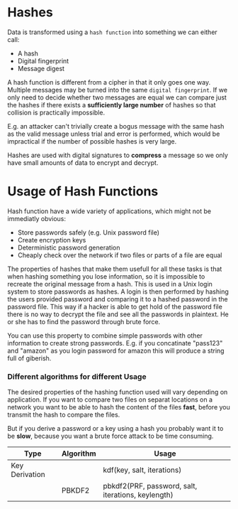 # Hashes
Data is transformed using a `hash function` into something we can either call:

* A hash
* Digital fingerprint
* Message digest

A hash function is different from a cipher in that it only goes one way. Multiple messages may be turned into the same `digital fingerprint`. If we only need to decide whether two messages are equal we can compare just the hashes if there exists a **sufficiently large number** of hashes so that collision is practically impossible.

E.g. an attacker can't trivially create a bogus message with the same hash as the valid message unless trial and error is performed, which would be impractical if the number of possible hashes is very large.

Hashes are used with digital signatures to **compress** a message so we only have small amounts of data to encrypt and decrypt.

# Usage of Hash Functions

Hash function have a wide variety of applications, which might not be immediatly obvious:

* Store passwords safely (e.g. Unix password file)
* Create encryption keys
* Deterministic password generation
* Cheaply check over the network if two files or parts of a file are equal

The properties of hashes that make them usefull for all these tasks is that when hashing something you lose information, so it is impossible to recreate the original message from a hash. This is used in a Unix login system to store passwords as hashes. A login is then performed by hashing the users provided password and comparing it to a hashed password in the password file. This way if a hacker is able to get hold of the password file there is no way to decrypt the file and see all the passwords in plaintext. He or she has to find the password through brute force.

You can use this property to combine simple passwords with other information to create strong passwords. E.g. if you concatinate "pass123" and "amazon" as you login password for amazon this will produce a string full of giberish. 

### Different algorithms for different Usage

The desired properties of the hashing function used will vary depending on application. If you want to compare two files on separat locations on a network you want to be able to hash the content of the files **fast**, before you transmit the hash to compare the files.

But if you derive a password or a key using a hash you probably want it to be **slow**, because you want a brute force attack to be time consuming.

| Type         | Algorithm     | Usage    |
| ------------ | ------------- | ------------ |
| Key Derivation |             | kdf(key, salt, iterations) |
|              | PBKDF2        | pbkdf2(PRF, password, salt, iterations, keylength) |
